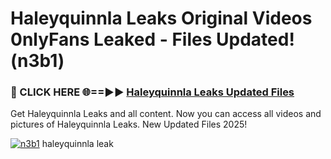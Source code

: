 # Haleyquinnla Leaks Original Videos 0nlyFans Leaked - Files Updated! (n3b1)

<h3>🔴 CLICK HERE 🌐==►► <a href="https://tinyurl.com/x26r9saj" rel="nofollow">Haleyquinnla Leaks Updated Files</a></h3>

Get Haleyquinnla Leaks and all content. Now you can access all videos and pictures of Haleyquinnla Leaks. New Updated Files 2025!

[![n3b1](https://i.imgur.com/LkgZPqh.gif)](https://tinyurl.com/x26r9saj)
haleyquinnla leak
